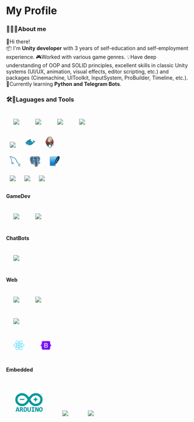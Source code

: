 # My Profile
### 🧘🏽‍♂️About me
👋Hi there! 
<br>📦 I'm <b>Unity developer</b> with 3 years of self-education and self-employment experience. 🎮Worked with various game genres.
💡Have deep understanding of OOP and SOLID principles, excellent skills in classic Unity systems (UI/UX, animation, visual effects, editor scripting, etc.) and packages (Cinemachine, UIToolkit, InputSystem, ProBuilder, Timeline, etc.).
<br>🌱Currently learning <b>Python and Telegram Bots</b>.

### 🛠️🧰Laguages and Tools
<div>
  <img width=30 style="padding: 20px;" src="https://cdn.jsdelivr.net/gh/devicons/devicon/icons/python/python-original.svg" />
  <img width=30 style="padding: 20px;" src="https://cdn.jsdelivr.net/gh/devicons/devicon/icons/csharp/csharp-original.svg" />
  <img width=30 style="padding: 20px;" src="https://cdn.jsdelivr.net/gh/devicons/devicon/icons/cplusplus/cplusplus-original.svg" />
  <img width=30 style="padding: 20px;" src="https://cdn.jsdelivr.net/gh/devicons/devicon/icons/c/c-original.svg" />
  <br>
  <img width=30 style="padding: 10px;" src="https://cdn.jsdelivr.net/gh/devicons/devicon/icons/git/git-original.svg" />
  <img width=30 style="padding: 10px;" src="https://github.com/devicons/devicon/blob/v2.16.0/icons/docker/docker-original.svg" />
  <img width=30 style="padding: 10px;" src="https://github.com/devicons/devicon/blob/v2.16.0/icons/jenkins/jenkins-original.svg" />
  <br>
  <img width=30 style="padding: 10px;" src="https://github.com/devicons/devicon/blob/v2.16.0/icons/mysql/mysql-original.svg" />
  <img width=30 style="padding: 10px;" src="https://github.com/devicons/devicon/blob/v2.16.0/icons/postgresql/postgresql-original.svg" />
  <img width=30 style="padding: 10px;" src="https://github.com/devicons/devicon/blob/v2.16.0/icons/sqlite/sqlite-original.svg" />
  <br>
  <img width=30 style="padding: 10px;" src="https://cdn.jsdelivr.net/gh/devicons/devicon/icons/visualstudio/visualstudio-plain.svg" />
  <img width=30 style="padding: 10px;" src="https://cdn.jsdelivr.net/gh/devicons/devicon/icons/vscode/vscode-original.svg" />
  <img width=30 style="padding: 10px;" src="https://cdn.jsdelivr.net/gh/devicons/devicon/icons/pycharm/pycharm-original.svg" />
</div>

#### GameDev
<div>
  <img width=30 style="padding: 20px;" src="https://cdn.jsdelivr.net/gh/devicons/devicon/icons/unity/unity-original.svg" />
  <img width=30 style="padding: 20px;" src="https://cdn.jsdelivr.net/gh/devicons/devicon/icons/csharp/csharp-original.svg" />
</div>

#### ChatBots
<div>
  <img width=30 style="padding: 20px;" src="https://cdn.jsdelivr.net/gh/devicons/devicon/icons/python/python-original.svg" />
</div>

#### Web
<div>
  <img width=30 style="padding: 20px;" src="https://cdn.jsdelivr.net/gh/devicons/devicon/icons/html5/html5-original.svg" />
  <img width=30 style="padding: 20px;" src="https://cdn.jsdelivr.net/gh/devicons/devicon/icons/css3/css3-original.svg" />
  <br>
  <img width=50 style="padding: 20px;" src="https://encrypted-tbn0.gstatic.com/images?q=tbn:ANd9GcR3acNOBE9pk_o0nYBAb8CN9y7Qu8J0668rhg&s" />
  <br>
  <img width=30 style="padding: 20px;" src="https://github.com/devicons/devicon/blob/v2.16.0/icons/react/react-original.svg" />
  <img width=30 style="padding: 20px;" src="https://github.com/devicons/devicon/blob/v2.16.0/icons/bootstrap/bootstrap-original.svg" />
</div>

#### Embedded
<div>
  <img width=75 style="padding: 25px;" src="https://github.com/devicons/devicon/blob/v2.16.0/icons/arduino/arduino-original-wordmark.svg" />
  <img width=75 style="padding: 25px;" src="https://id.thethingsnetwork.org/pictures/TheThingsNetwork/thumbnail" />
  <img width=75 style="padding: 25px;" src="https://avatars.githubusercontent.com/u/5756403?s=280&v=4" />
</div>
